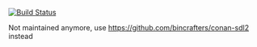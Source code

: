 [![Build Status](https://travis-ci.org/lasote/conan-sdl2.svg)](https://travis-ci.org/lasote/conan-sdl2)

Not maintained anymore, use https://github.com/bincrafters/conan-sdl2 instead
